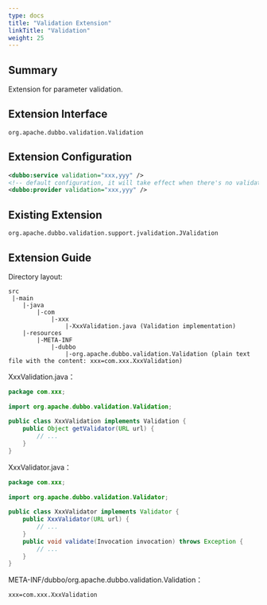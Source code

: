 ```yaml
---
type: docs
title: "Validation Extension"
linkTitle: "Validation"
weight: 25
---
```


## Summary

Extension for parameter validation.

## Extension Interface

`org.apache.dubbo.validation.Validation`

## Extension Configuration

```xml
<dubbo:service validation="xxx,yyy" />
<!-- default configuration, it will take effect when there's no validation attribute specified in <dubbo:service> -->
<dubbo:provider validation="xxx,yyy" />
```

## Existing Extension

`org.apache.dubbo.validation.support.jvalidation.JValidation`

## Extension Guide

Directory layout:

```
src
 |-main
    |-java
        |-com
            |-xxx
                |-XxxValidation.java (Validation implementation)
    |-resources
        |-META-INF
            |-dubbo
                |-org.apache.dubbo.validation.Validation (plain text file with the content: xxx=com.xxx.XxxValidation)
```

XxxValidation.java：

```java
package com.xxx;
 
import org.apache.dubbo.validation.Validation;
 
public class XxxValidation implements Validation {
    public Object getValidator(URL url) {
        // ...
    }
}
```

XxxValidator.java：

```java
package com.xxx;
 
import org.apache.dubbo.validation.Validator;
 
public class XxxValidator implements Validator {
    public XxxValidator(URL url) {
        // ...
    }
    public void validate(Invocation invocation) throws Exception {
        // ...
    }
}
```

META-INF/dubbo/org.apache.dubbo.validation.Validation：

```properties
xxx=com.xxx.XxxValidation
```